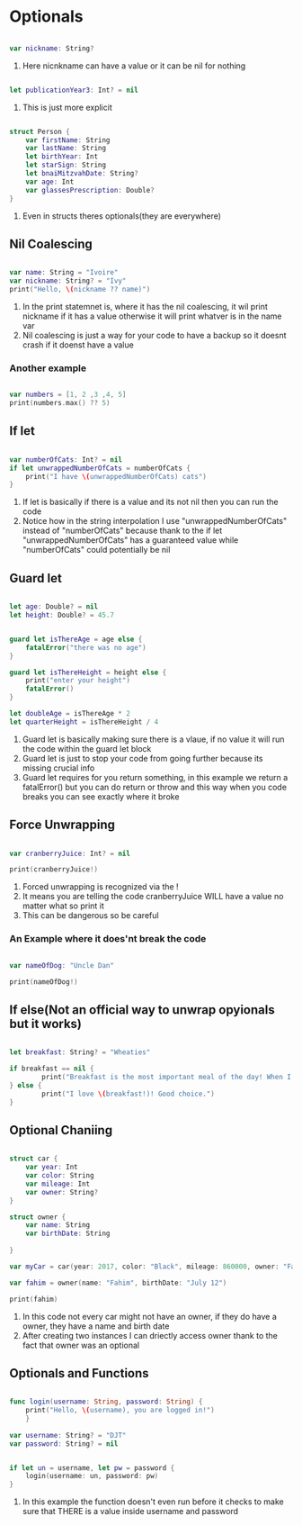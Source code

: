 # Optionals

```swift

var nickname: String?

```

1. Here nicnkname can have a value or it can be nil for nothing

```swift

let publicationYear3: Int? = nil

```

1. This is just more explicit 

```swift

struct Person {
    var firstName: String
    var lastName: String
    let birthYear: Int
    let starSign: String
    let bnaiMitzvahDate: String?
    var age: Int
    var glassesPrescription: Double?
}

```
1. Even in structs theres optionals(they are everywhere)

## Nil Coalescing

```swift

var name: String = "Ivoire"
var nickname: String? = "Ivy"
print("Hello, \(nickname ?? name)")

```
1. In the print statemnet is, where it has the nil coalescing, it wil print nickname if it has a value otherwise it will print whatver is in the name var
2. Nil coalescing is just a way for your code to have a backup so it doesnt crash if it doenst have a value

### Another example

```swift

var numbers = [1, 2 ,3 ,4, 5]
print(numbers.max() ?? 5)

```


## If let

```swift

var numberOfCats: Int? = nil
if let unwrappedNumberOfCats = numberOfCats {
    print("I have \(unwrappedNumberOfCats) cats")
}

```

1. If let is basically if there is a value and its not nil then you can run the code
2. Notice how in the string interpolation I use "unwrappedNumberOfCats" instead of "numberOfCats" because thank to the if let "unwrappedNumberOfCats" has a guaranteed value while "numberOfCats" could potentially be nil


## Guard let

```swift

let age: Double? = nil
let height: Double? = 45.7


guard let isThereAge = age else {
    fatalError("there was no age")
}

guard let isThereHeight = height else {
    print("enter your height")
    fatalError()
}

let doubleAge = isThereAge * 2
let quarterHeight = isThereHeight / 4

```

1. Guard let is basically making sure there is a vlaue, if no value it will run the code within the guard let block
2. Guard let is just to stop your code from going further because its missing crucial info
3. Guard let requires for you return something, in this example we return a fatalError() but you can do return or throw and this way when you code breaks you can see exactly where it broke


## Force Unwrapping

```swift

var cranberryJuice: Int? = nil

print(cranberryJuice!)

```

1. Forced unwrapping is recognized via the !
2. It means you are telling the code cranberryJuice WILL have a value no matter what so print it
3. This can be dangerous so be careful

### An Example where it does'nt break the code

```swift

var nameOfDog: "Uncle Dan"

print(nameOfDog!)

```

## If else(Not an official way to unwrap opyionals but it works)

```swift

let breakfast: String? = "Wheaties"

if breakfast == nil {
        print("Breakfast is the most important meal of the day! When I was your age we...")
} else {
        print("I love \(breakfast!)! Good choice.")
}

```


## Optional Chaniing


```swift

struct car {
    var year: Int
    var color: String
    var mileage: Int
    var owner: String?
}

struct owner {
    var name: String
    var birthDate: String
    
}

var myCar = car(year: 2017, color: "Black", mileage: 860000, owner: "Fahim")

var fahim = owner(name: "Fahim", birthDate: "July 12")

print(fahim)

```

1. In this code not every car might not have an owner, if they do have a owner, they have a name and birth date
2. After creating two instances I can driectly access owner thank to the fact that owner was an optional


## Optionals and Functions

```swift

func login(username: String, password: String) {
    print("Hello, \(username), you are logged in!")
    }
 
var username: String? = "DJT"
var password: String? = nil


if let un = username, let pw = password {
    login(username: un, password: pw)
}

```

1. In this example the function doesn't even run before it checks to make sure that THERE is a value inside username and password
